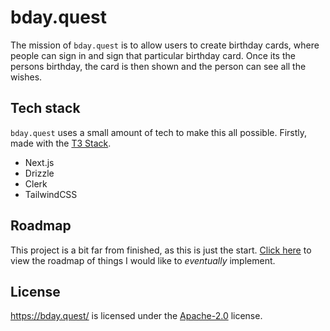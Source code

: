 # bday.quest

The mission of `bday.quest` is to allow users to create birthday cards, where people can sign in and sign that particular birthday card. Once its the persons birthday, the card is then shown and the person can see all the wishes.

## Tech stack

`bday.quest` uses a small amount of tech to make this all possible. Firstly, made with the [T3 Stack](https://create.t3.gg/en/introduction#the-t3-stack).

- Next.js
- Drizzle
- Clerk
- TailwindCSS

## Roadmap

This project is a bit far from finished, as this is just the start. [Click here](/ROADMAP.md) to view the roadmap of things I would like to _eventually_ implement.

## License

https://bday.quest/ is licensed under the [Apache-2.0](/LICENSE.md) license.
